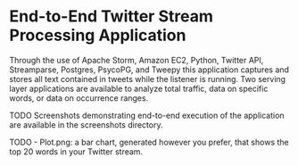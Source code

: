 # End-to-End Twitter Stream Processing Application

Through the use of Apache Storm, Amazon EC2, Python, Twitter API, Streamparse, Postgres, PsycoPG, and Tweepy this application captures and stores all text contained in tweets while the listener is running. Two serving layer applications are available to analyze total traffic, data on specific words, or data on occurrence ranges.

TODO
Screenshots demonstrating end-to-end execution of the application are available in the screenshots directory.

TODO - Plot.png: a bar chart, generated however you prefer, that shows the top 20 words in your Twitter stream.
